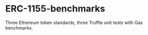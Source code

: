 # ERC-1155-benchmarks
Three Ethereum token standards, three Truffle unit tests with Gas benchmarks. 
